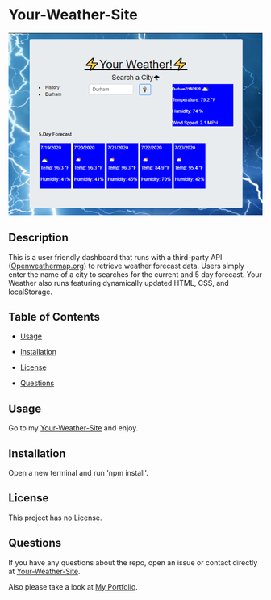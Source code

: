 # Your-Weather-Site

![Your-Weather-Site](./pics/weather.PNG)

## Description

This is a user friendly dashboard that runs with a third-party API ([Openweathermap.org](https://openweathermap.org/)) to retrieve weather forecast data. Users simply enter the name of a city to searches for the current and 5 day forecast. Your Weather also runs featuring dynamically updated HTML, CSS, and localStorage. 

## Table of Contents 

* [Usage](#usage)

* [Installation](#installation)

* [License](#license)

* [Questions](#questions)



## Usage

Go to my [Your-Weather-Site](https://travislovingood.github.io/Password-Generator/) and enjoy.

## Installation

Open a new terminal and run 'npm install'.

## License

This project has no License.
  
## Questions

If you have any questions about the repo, open an issue or contact directly at [Your-Weather-Site](https://github.com/TravisLovingood/Your-Weather-Site/).

Also please take a look at [My Portfolio](https://travislovingood.github.io/Portfolio/).
